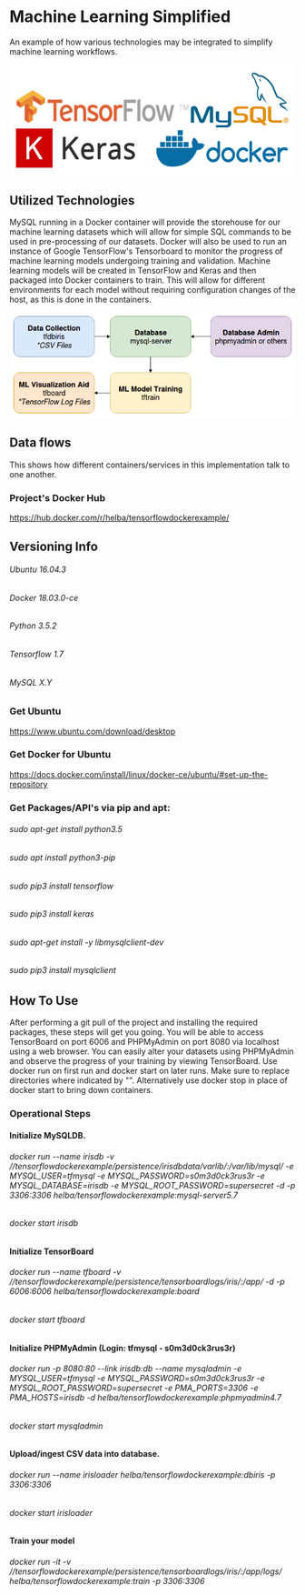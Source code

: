 # Machine Learning Simplified
An example of how various technologies may be integrated to simplify machine learning workflows.

![alt text]( https://raw.githubusercontent.com/TS-Helba/tensorflowdockerexample/master/mdfiles/images/techsused.png  "Technologies used in this project.")
## Utilized Technologies
MySQL running in a Docker container will provide the storehouse for our machine learning datasets which will allow for simple SQL commands to be used in pre-processing of our datasets. Docker will also be used to run an instance of Google TensorFlow's Tensorboard to monitor the progress of machine learning models undergoing training and validation. Machine learning models will be created in TensorFlow and Keras and then packaged into Docker containers to train. This will allow for different environments for each model without requiring configuration changes of the host, as this is done in the containers.

![alt text]( https://github.com/TS-Helba/tensorflowdockerexample/raw/master/mdfiles/images/dataflowsexample.png  "Dataflows")
## Data flows
This shows how different containers/services in this implementation talk to one another.

### Project's Docker Hub
https://hub.docker.com/r/helba/tensorflowdockerexample/

## Versioning Info
###### Ubuntu 16.04.3
###### Docker 18.03.0-ce
###### Python 3.5.2
###### Tensorflow 1.7
###### MySQL X.Y

### Get Ubuntu
https://www.ubuntu.com/download/desktop

### Get Docker for Ubuntu
https://docs.docker.com/install/linux/docker-ce/ubuntu/#set-up-the-repository

### Get Packages/API's via pip and apt:
###### sudo apt-get install python3.5
###### sudo apt install python3-pip
###### sudo pip3 install tensorflow
###### sudo pip3 install keras
###### sudo apt-get install -y libmysqlclient-dev
###### sudo pip3 install mysqlclient

## How To Use
After performing a git pull of the project and installing the required packages, these steps will get you going. You will be able to access TensorBoard on port 6006 and PHPMyAdmin on port 8080 via localhost using a web browser. You can easily alter your datasets using PHPMyAdmin and observe the progress of your training by viewing TensorBoard.
Use docker run on first run and docker start on later runs. Make sure to replace directories where indicated by "<ParentDirectory>". Alternatively use docker stop in place of docker start to bring down containers.
### Operational Steps
#### Initialize MySQLDB.
###### docker run --name irisdb -v /<ParentDirectory>/tensorflowdockerexample/persistence/irisdbdata/varlib/:/var/lib/mysql/ -e MYSQL_USER=tfmysql -e MYSQL_PASSWORD=s0m3d0ck3rus3r -e MYSQL_DATABASE=irisdb -e MYSQL_ROOT_PASSWORD=supersecret -d -p 3306:3306 helba/tensorflowdockerexample:mysql-server5.7
###### docker start irisdb
#### Initialize TensorBoard
###### docker run --name tfboard -v /<ParentDirectory>/tensorflowdockerexample/persistence/tensorboardlogs/iris/:/app/ -d -p 6006:6006 helba/tensorflowdockerexample:board
###### docker start tfboard
#### Initialize PHPMyAdmin (Login: tfmysql - s0m3d0ck3rus3r)
###### docker run -p 8080:80 --link irisdb:db --name mysqladmin -e MYSQL_USER=tfmysql -e MYSQL_PASSWORD=s0m3d0ck3rus3r -e MYSQL_ROOT_PASSWORD=supersecret -e PMA_PORTS=3306 -e PMA_HOSTS=irisdb -d helba/tensorflowdockerexample:phpmyadmin4.7
###### docker start mysqladmin
#### Upload/ingest CSV data into database.
###### docker run --name irisloader helba/tensorflowdockerexample:dbiris -p 3306:3306
###### docker start irisloader
#### Train your model
###### docker run -it -v /<ParentDirectory>/tensorflowdockerexample/persistence/tensorboardlogs/iris/:/app/logs/ helba/tensorflowdockerexample:train -p 3306:3306









